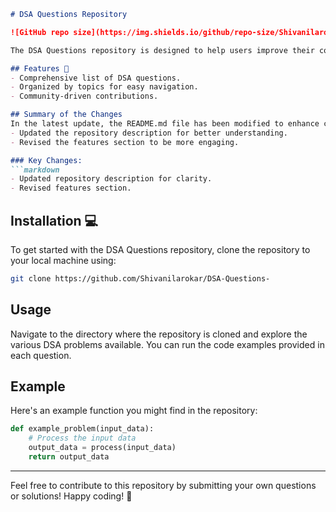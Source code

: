 ```markdown
# DSA Questions Repository

![GitHub repo size](https://img.shields.io/github/repo-size/Shivanilarokar/DSA-Questions-) ![GitHub contributors](https://img.shields.io/github/contributors/Shivanilarokar/DSA-Questions-) ![GitHub issues](https://img.shields.io/github/issues/Shivanilarokar/DSA-Questions-)

The DSA Questions repository is designed to help users improve their coding skills through a collection of data structures and algorithms problems. This repository serves as a valuable resource for both beginners and experienced developers.

## Features 🚀
- Comprehensive list of DSA questions.
- Organized by topics for easy navigation.
- Community-driven contributions.

## Summary of the Changes
In the latest update, the README.md file has been modified to enhance clarity and organization. Key changes include:
- Updated the repository description for better understanding.
- Revised the features section to be more engaging.

### Key Changes:
```markdown
- Updated repository description for clarity.
- Revised features section.
```

## Installation 💻
To get started with the DSA Questions repository, clone the repository to your local machine using:
```bash
git clone https://github.com/Shivanilarokar/DSA-Questions-
```

## Usage
Navigate to the directory where the repository is cloned and explore the various DSA problems available. You can run the code examples provided in each question.

## Example
Here's an example function you might find in the repository:

```python
def example_problem(input_data):
    # Process the input data
    output_data = process(input_data)
    return output_data
```

---

Feel free to contribute to this repository by submitting your own questions or solutions! Happy coding! 🎉
```